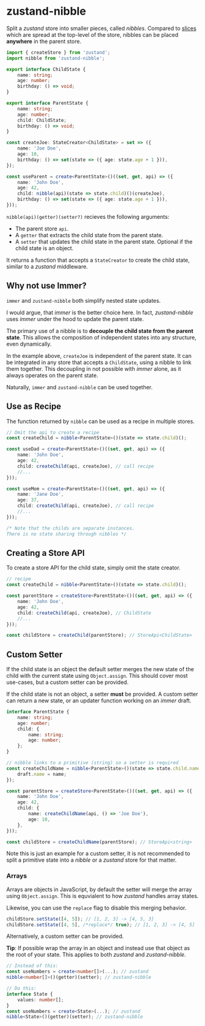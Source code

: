 # zustand-nibble

Split a _zustand_ store into smaller pieces, called _nibbles_.
Compared to [slices](https://docs.pmnd.rs/zustand/guides/slices-pattern) which are spread at the top-level of the store, nibbles can be placed **anywhere** in the parent store.

```typescript
import { createStore } from 'zustand';
import nibble from 'zustand-nibble';

export interface ChildState {
    name: string;
    age: number;
    birthday: () => void;
}

export interface ParentState {
    name: string;
    age: number;
    child: ChildState;
    birthday: () => void;
}

const createJoe: StateCreator<ChildState> = set => ({
    name: 'Joe Doe',
    age: 10,
    birthday: () => set(state => ({ age: state.age + 1 })),
});

const useParent = create<ParentState>()((set, get, api) => ({
    name: 'John Doe',
    age: 42,
    child: nibble(api)(state => state.child)()(createJoe),
    birthday: () => set(state => ({ age: state.age + 1 })),
}));
```

`nibble(api)(getter)(setter?)` recieves the following arguments:

-   The parent store `api`.
-   A `getter` that extracts the child state from the parent state.
-   A `setter` that updates the child state in the parent state.
    Optional if the child state is an object.

It returns a function that accepts a `StateCreator` to create the child state, similar to a _zustand_ middleware.

## Why not use Immer?

`immer` and `zustand-nibble` both simplify nested state updates.

I would argue, that _immer_ is the better choice here.
In fact, _zustand-nibble_ uses _immer_ under the hood to update the parent state.

The primary use of a nibble is to **decouple the child state from the parent state**. This allows the composition of independent states into any structure, even dynamically.

In the example above, `createJoe` is independent of the parent state. It can be integrated in any store that accepts a `ChildState`, using a nibble to link them together. This decoupling in not possible with _immer_ alone, as it always operates on the parent state.

Naturally, `immer` and `zustand-nibble` can be used together.

## Use as Recipe

The function returned by `nibble` can be used as a recipe in multiple stores.

```typescript
// Omit the api to create a recipe
const createChild = nibble<ParentState>()(state => state.child)();

const useDad = create<ParentState>()((set, get, api) => ({
    name: 'John Doe',
    age: 42,
    child: createChild(api, createJoe), // call recipe
    //...
}));

const useMom = create<ParentState>()((set, get, api) => ({
    name: 'Jane Doe',
    age: 37,
    child: createChild(api, createJoe), // call recipe
    //...
}));

/* Note that the childs are separate instances.
There is no state sharing through nibbles */
```

## Creating a Store API

To create a store API for the child state, simply omit the state creator.

```typescript
// recipe
const createChild = nibble<ParentState>()(state => state.child)();

const parentStore = createStore<ParentState>()((set, get, api) => ({
    name: 'John Doe',
    age: 42,
    child: createChild(api, createJoe), // ChildState
    //...
}));

const childStore = createChild(parentStore); // StoreApi<ChildState>
```

## Custom Setter

If the child state is an object the default setter merges the new state of the child with the current state using `Object.assign`. This should cover most use-cases, but a custom setter can be provided.

If the child state is not an object, a setter **must** be provided.
A custom setter can return a new state, or an updater function working on an _immer_ draft.

```typescript
interface ParentState {
    name: string;
    age: number;
    child: {
        name: string;
        age: number;
    };
}

// nibble links to a primitive (string) so a setter is required
const createChildName = nibble<ParentState>()(state => state.child.name)(name => draft => {
    draft.name = name;
});

const parentStore = createStore<ParentState>()((set, get, api) => ({
    name: 'John Doe',
    age: 42,
    child: {
        name: createChildName(api, () => 'Joe Doe'),
        age: 10,
    },
}));

const childStore = createChildName(parentStore); // StoreApi<string>
```

Note this is just an example for a custom setter, it is not recommended to split a primitive state into a _nibble_ or a _zustand_ store for that matter.

### Arrays

Arrays are objects in JavaScript, by default the setter will merge the array using `Object.assign`. This is equvialent to how _zustand_ handles array states.

Likewise, you can use the `replace` flag to disable this merging behavior.

```typescript
childStore.setState([4, 5]); // [1, 2, 3] -> [4, 5, 3]
childStore.setState([4, 5], /*replace*/ true); // [1, 2, 3] -> [4, 5]
```

Alternatively, a custom setter can be provided.

**Tip**: If possible wrap the array in an object and instead use that object as the root of your state. This applies to both _zustand_ and _zustand-nibble_.

```typescript
// Instead of this:
const useNumbers = create<number[]>(...); // zustand
nibble<number[]>()(getter)(setter); // zustand-nibble

// Do this:
interface State {
    values: number[];
}
const useNumbers = create<State>(...); // zustand
nibble<State>()(getter)(setter); // zustand-nibble
```
